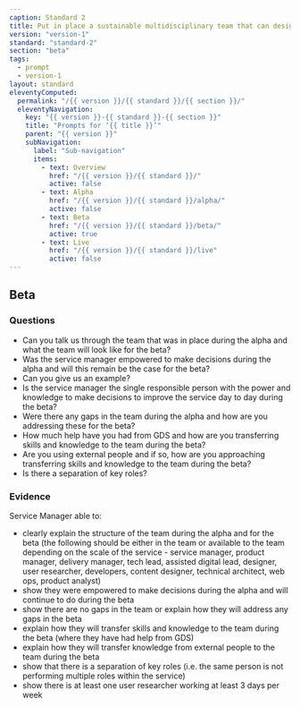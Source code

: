 ```yaml
---
caption: Standard 2
title: Put in place a sustainable multidisciplinary team that can design, build and operate the service, led by a suitably skilled and senior service manager with decision-making responsibility.
version: "version-1"
standard: "standard-2"
section: "beta"
tags:
  - prompt
  - version-1
layout: standard
eleventyComputed:
  permalink: "/{{ version }}/{{ standard }}/{{ section }}/"
  eleventyNavigation:
    key: "{{ version }}-{{ standard }}-{{ section }}"
    title: "Prompts for ‘{{ title }}’"
    parent: "{{ version }}"
    subNavigation:
      label: "Sub-navigation"
      items:
        - text: Overview
          href: "/{{ version }}/{{ standard }}/"
          active: false
        - text: Alpha
          href: "/{{ version }}/{{ standard }}/alpha/"
          active: false
        - text: Beta
          href: "/{{ version }}/{{ standard }}/beta/"
          active: true
        - text: Live
          href: "/{{ version }}/{{ standard }}/live"
          active: false
---
```


## Beta

### Questions

- Can you talk us through the team that was in place during the alpha and what the team will look like for the beta?
- Was the service manager empowered to make decisions during the alpha and will this remain be the case for the beta?
- Can you give us an example?
- Is the service manager the single responsible person with the power and knowledge to make decisions to improve the service day to day during the beta?
- Were there any gaps in the team during the alpha and how are you addressing these for the beta?
- How much help have you had from GDS and how are you transferring skills and knowledge to the team during the beta?
- Are you using external people and if so, how are you approaching transferring skills and knowledge to the team during the beta?
- Is there a separation of key roles?

### Evidence

Service Manager able to:

- clearly explain the structure of the team during the alpha and for the beta (the following should be either in the team or available to the team depending on the scale of the service - service manager, product manager, delivery manager, tech lead, assisted digital lead, designer, user researcher, developers, content designer, technical architect, web ops, product analyst)
- show they were empowered to make decisions during the alpha and will continue to do during the beta
- show there are no gaps in the team or explain how they will address any gaps in the beta
- explain how they will transfer skills and knowledge to the team during the beta (where they have had help from GDS)
- explain how they will transfer knowledge from external people to the team during the beta
- show that there is a separation of key roles (i.e. the same person is not performing multiple roles within the service)
- show there is at least one user researcher working at least 3 days per week
